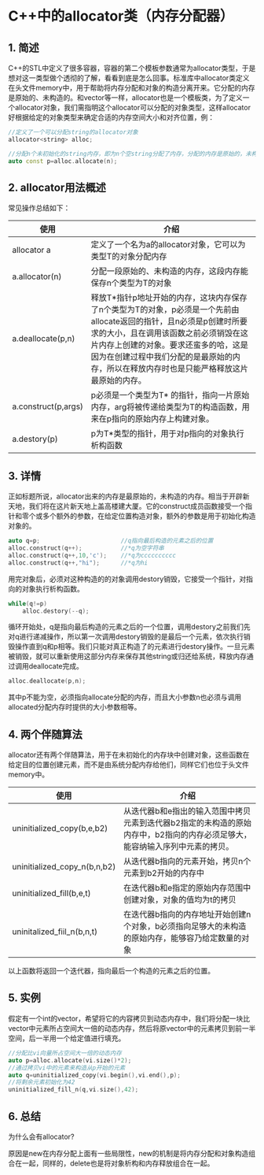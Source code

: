 # C++中的allocator类（内存分配器）

## 1. 简述

C++的STL中定义了很多容器，容器的第二个模板参数通常为allocator类型，于是想对这一类型做个透彻的了解，看看到底是怎么回事。标准库中allocator类定义在头文件memory中，用于帮助将内存分配和对象的构造分离开来。它分配的内存是原始的、未构造的。和vector等一样，allocator也是一个模板类，为了定义一个allocator对象，我们需指明这个allocator可以分配的对象类型，这样allocator好根据给定的对象类型来确定合适的内存空间大小和对齐位置，例：

```c++
//定义了一个可以分配string的allocator对象
allocator<string> alloc;

//分配n个未初始化的string内存，即为n个空string分配了内存，分配的内存是原始的，未构造的。
auto const p=alloc.allocate(n);
```

## 2. allocator用法概述

常见操作总结如下：

| 使用                | 介绍                                                         |
| ------------------- | ------------------------------------------------------------ |
| allocator<T> a      | 定义了一个名为a的allocator对象，它可以为类型T的对象分配内存  |
| a.allocator(n)      | 分配一段原始的、未构造的内存，这段内存能保存n个类型为T的对象 |
| a.deallocate(p,n)   | 释放T*指针p地址开始的内存，这块内存保存了n个类型为T的对象，p必须是一个先前由allocate返回的指针，且n必须是p创建时所要求的大小，且在调用该函数之前必须销毁在这片内存上创建的对象。要求还蛮多的哈，这是因为在创建过程中我们分配的是最原始的内存，所以在释放内存时也是只能严格释放这片最原始的内存。 |
| a.construct(p,args) | p必须是一个类型为T* 的指针，指向一片原始内存，arg将被传递给类型为T的构造函数，用来在p指向的原始内存上构建对象。 |
| a.destory(p)        | p为T*类型的指针，用于对p指向的对象执行析构函数               |

## 3. 详情

正如标题所说，allocator出来的内存是最原始的，未构造的内存。相当于开辟新天地，我们将在这片新天地上盖高楼建大厦。它的construct成员函数接受一个指针和零个或多个额外的参数，在给定位置构造对象，额外的参数是用于初始化构造对象的。

```c++
auto q=p;  						//q指向最后构造的元素之后的位置
alloc.construct(q++);   		//*q为空字符串
alloc.construct(q++,10,'c');  	//*q为cccccccccc
alloc.construct(q++,"hi");  	//*q为hi
```

用完对象后，必须对这种构造的的对象调用destory销毁，它接受一个指针，对指向的对象执行析构函数。

```c++
while(q!=p)
    alloc.destory(--q);
```

循环开始处，q是指向最后构造的元素之后的一个位置，调用destory之前我们先对q进行递减操作，所以第一次调用destory销毁的是最后一个元素，依次执行销毁操作直到q和p相等。我们只能对真正构造了的元素进行destory操作。一旦元素被销毁，就可以重新使用这部分内存来保存其他string或归还给系统，释放内存通过调用deallocate完成。

```c++
alloc.deallocate(p,n);
```


其中p不能为空，必须指向allocate分配的内存，而且大小参数n也必须与调用allocated分配内存时提供的大小参数相等。

## 4. 两个伴随算法

allocator还有两个伴随算法，用于在未初始化的内存块中创建对象，这些函数在给定目的位置创建元素，而不是由系统分配内存给他们，同样它们也位于头文件memory中。

| 使用                         | 介绍                                                         |
| ---------------------------- | ------------------------------------------------------------ |
| uninitialized_copy(b,e,b2)   | 从迭代器b和e指出的输入范围中拷贝元素到迭代器b2指定的未构造的原始内存中，b2指向的内存必须足够大，能容纳输入序列中元素的拷贝。 |
| uninitialized_copy_n(b,n,b2) | 从迭代器b指向的元素开始，拷贝n个元素到b2开始的内存中         |
| uninitialized_fill(b,e,t)    | 在迭代器b和e指定的原始内存范围中创建对象，对象的值均为t的拷贝 |
| uninitalized_fiil_n(b,n,t)   | 在迭代器b指向的内存地址开始创建n个对象，b必须指向足够大的未构造的原始内存，能够容乃给定数量的对象 |

以上函数将返回一个迭代器，指向最后一个构造的元素之后的位置。

## 5. 实例

假定有一个int的vector，希望将它的内容拷贝到动态内存中，我们将分配一块比vector中元素所占空间大一倍的动态内存，然后将原vector中的元素拷贝到前一半空间，后一半用一个给定值进行填充。

```c++
//分配比vi向量所占空间大一倍的动态内存
auto p=alloc.allocate(vi.size()*2);
//通过拷贝vi中的元素来构造从p开始的元素
auto q=uninitialized_copy(vi.begin(),vi.end(),p);
//将剩余元素初始化为42
uninitialized_fill_n(q,vi.size(),42);
```

## 6. 总结

为什么会有allocator?

原因是new在内存分配上面有一些局限性，new的机制是将内存分配和对象构造组合在一起，同样的，delete也是将对象析构和内存释放组合在一起。 

